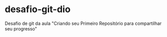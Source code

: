 # desafio-git-dio

Desafio de git da aula "Criando seu Primeiro Repositório para compartilhar seu progresso"